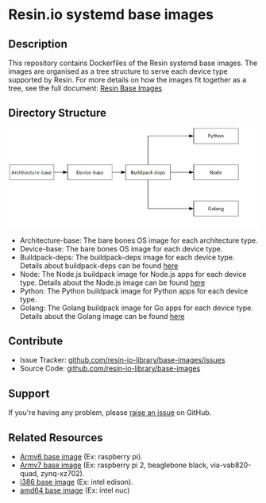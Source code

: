 # Resin.io systemd base images

## Description
This repository contains Dockerfiles of the Resin systemd base images. The images are organised as a tree structure to serve each device type supported by Resin. For more details on how the images fit together as a tree, see the full document: [Resin Base Images][resin-image-trees]

## Directory Structure

![Directory Structure Diagram](/img/dir_order.jpg)

* Architecture-base: The bare bones OS image for each architecture type.
* Device-base: The bare bones OS image for each device type.
* Buildpack-deps: The buildpack-deps image for each device type. Details about buildpack-deps can be found [here][resin-buildpack-deps-link]
* Node: The Node.js buildpack image for Node.js apps for each device type. Details about the Node.js image can be found [here][resin-node-link]
* Python: The Python buildpack image for Python apps for each device type.
* Golang: The Golang buildpack image for Go apps for each device type. Details about the Golang image can be found [here][resin-golang-link]

## Contribute

- Issue Tracker: [github.com/resin-io-library/base-images/issues][issue-tracker]
- Source Code: [github.com/resin-io-library/base-images][source-code]

## Support

If you're having any problem, please [raise an issue][issue-tracker] on GitHub.

## Related Resources

* [Armv6 base image][rpi-raspbian] (Ex: raspberry pi).
* [Armv7 base image][armv7-debian] (Ex: raspberry pi 2, beaglebone black, via-vab820-quad, zynq-xz702).
* [i386 base image][i386-debian] (Ex: intel edison).
* [amd64 base image][amd64-debian] (Ex: intel nuc)

[resin-image-trees]:http://docs.resin.io/#/pages/runtime/resin-base-images.md
[resin-buildpack-deps-link]:http://docs.resin.io/#/pages/runtime/resin-base-images.md#buildpack-deps
[resin-node-link]:http://docs.resin.io/#/pages/runtime/resin-base-images.md#node
[resin-golang-link]:http://docs.resin.io/#/pages/runtime/resin-base-images.md#golang
[source-code]:https://github.com/resin-io-library/base-images
[issue-tracker]:https://github.com/resin-io-library/base-images/issues
[i386-debian]:https://github.com/resin-io-library/resin-i386-debian
[armv7-debian]:https://github.com/resin-io-library/resin-armhfv7-debian
[rpi-raspbian]:https://github.com/resin-io-library/resin-rpi-raspbian
[amd64-debian]:https://github.com/resin-io-library/resin-amd64-debian
